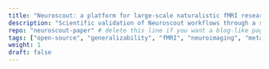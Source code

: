 ```yaml
---
title: "Neuroscout: a platform for large-scale naturalistic fMRI research"
description: "Scientific validation of Neuroscout workflows through a series of large-scale meta-analysis using automatically extracted features from pliers and tapping into classic fMRI effects"
repo: "neuroscout-paper" # delete this line if you want a blog-like page
tags: ["open-source", "generalizability", "fMRI", "neuroimaging", "meta-analysis"]
weight: 1
draft: false
---
```

